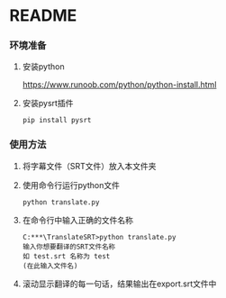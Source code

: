 # README

### 环境准备

1. 安装python

   https://www.runoob.com/python/python-install.html

2. 安装pysrt插件

   ```
   pip install pysrt
   ```

### 使用方法

1. 将字幕文件（SRT文件）放入本文件夹

2. 使用命令行运行python文件

   ```
   python translate.py
   ```

3. 在命令行中输入正确的文件名称

   ```
   C:***\TranslateSRT>python translate.py
   输入你想要翻译的SRT文件名称
   如 test.srt 名称为 test
   (在此输入文件名)
   ```

4. 滚动显示翻译的每一句话，结果输出在export.srt文件中

